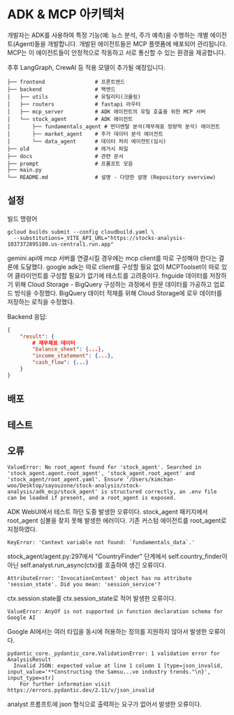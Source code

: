 # ADK & MCP 아키텍처

개발자는 ADK를 사용하여 특정 기능(예: 뉴스 분석, 주가 예측)을 수행하는 개별 에이전트(Agent)들을 개발합니다. 개발된 에이전트들은 MCP 플랫폼에 배포되어 관리됩니다. MCP는 이 에이전트들이 안정적으로 작동하고 서로 통신할 수 있는 환경을 제공합니다.

추후 LangGraph, CrewAI 등 적용 모델이 추가될 예정입니다.

```tree
├── frontend                # 프론트엔드             
├── backend                 # 백엔드
│   ├── utils               # 유틸리티(크롤링)
│   ├── routers             # fastapi 라우터
│   ├── mcp_server          # ADK 에이전트의 유틸 호출을 위한 MCP 서버
│   └── stock_agent         # ADK 에이전트
│       ├── fundamentals_agent # 펀더멘탈 분석(재무제표 정량적 분석) 에이전트
│       ├── market_agent    # 주가 데이터 분석 에이전트
│       └── data_agent      # 데이터 처리 에이전트(임시)
├── old                     # 레거시 파일
├── docs                    # 관련 문서
├── prompt                  # 프롬프트 모음
├── main.py
└── README.md               # 설명 - 다양한 설명 (Repository overview)
```

## 설정

빌드 명령어
```
gcloud builds submit --config cloudbuild.yaml \
  --substitutions=_VITE_API_URL="https://stocks-analysis-1037372895180.us-central1.run.app"
```
gemini api에 mcp 서버를 연결시킬 경우에는 mcp client를 따로 구성해야 한다는 결론에 도달했다.
google adk는 따로 client를 구성할 필요 없이 MCPToolset이 따로 있어 클라이언트를 구성할 필요가 없기에 테스트를 고려중이다.
fnguide 데이터를 저장하기 위해 Cloud Storage - BigQuery 구성하는 과정에서 원문 데이터를 가공하고 업로드 방식을 수정했다.
BigQuery 데이터 적재를 위해 Cloud Storage에 로우 데이터를 저장하는 로직을 수정했다.

Backend 응답:
```json
{
    "result": {
        # 재무제표 데이터
        "balance_sheet": {...},
        "income_statement": {...},
        "cash_flow": {...}
    }
}
```
## 배포

## 테스트

## 오류
```
ValueError: No root_agent found for 'stock_agent'. Searched in 'stock_agent.agent.root_agent', 'stock_agent.root_agent' and 'stock_agent/root_agent.yaml'. Ensure '/Users/kimchan-woo/Desktop/sayouzone/stock-analysis/stock-analysis/adk_mcp/stock_agent' is structured correctly, an .env file can be loaded if present, and a root_agent is exposed.
```
ADK WebUI에서 테스트 하던 도중 발생한 오류이다. stock_agent 패키지에서 root_agent 심볼을 찾지 못해 발생한 에러이다.
기존 커스텀 에이전트를 root_agent로 지정하였다.

```
KeyError: 'Context variable not found: `fundamentals_data`.'
```
stock_agent/agent.py:297에서 "CountryFinder" 단계에서 self.country_finder이 아닌 self.analyst.run_async(ctx)를 호출하여 생긴 오류이다.
```
AttributeError: 'InvocationContext' object has no attribute 'session_state'. Did you mean: 'session_service'?
```
ctx.session.state를 ctx.session_state로 적어 발생한 오류이다.

```
ValueError: AnyOf is not supported in function declaration schema for Google AI
```
Google AI에서는 여러 타입을 동시에 허용하는 정의를 지원하지 않아서 발생한 오류이다.
```
pydantic_core._pydantic_core.ValidationError: 1 validation error for AnalysisResult
  Invalid JSON: expected value at line 1 column 1 [type=json_invalid, input_value='**Constructing the Samsu...ve industry trends."\n}', input_type=str]
    For further information visit https://errors.pydantic.dev/2.11/v/json_invalid
```
analyst 프롬프트에 json 형식으로 출력하는 요구가 없어서 발생한 오류이다.